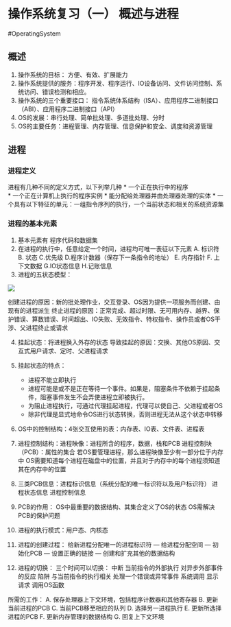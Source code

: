 # 操作系统复习（一）  概述与进程
#OperatingSystem

## 概述
1. 操作系统的目标： 方便、有效、扩展能力
2. 操作系统提供的服务：程序开发、程序运行、IO设备访问、文件访问控制、系统访问、错误检测和相应。
3. 操作系统的三个重要接口： 指令系统体系结构（ISA）、应用程序二进制接口（ABI）、应用程序二进制接口（API）
4. OS的发展：串行处理、简单批处理、多道批处理、分时
5. OS的主要任务：进程管理、内存管理、信息保护和安全、调度和资源管理


## 进程
### 进程定义
进程有几种不同的定义方式，以下列举几种
	* 一个正在执行中的程序    
	* 一个正在计算机上执行的程序实例
	* 能分配给处理器并由处理器处理的实体
	* 一个具有以下特征的单元：一组指令序列的执行，一个当前状态和相关的系统资源集
   
### 进程的基本元素
1. 基本元素有 程序代码和数据集
2. 在进程的执行中，任意给定一个时间，进程均可唯一表征以下元素
    A. 标识符   B. 状态  C.优先级  D.程序计数器（保存下一条指令的地址）
    E. 内存指针    F. 上下文数据    G.IO状态信息  H.记账信息
3. 进程的五状态模型：
    
![](OS1_Process/QQ%E6%88%AA%E5%9B%BE20150501222829.png)

创建进程的原因：新的批处理作业，交互登录、OS因为提供一项服务而创建、由现有的进程派生
终止进程的原因：正常完成、超过时限、无可用内存、越界、保护错误、算数错误、时间超出、IO失败、无效指令、特权指令、操作员或者OS干涉、父进程终止或请求

4. 挂起状态：将进程换入外存的状态
导致挂起的原因：交换、其他OS原因、交互式用户请求、定时、父进程请求

5. 挂起状态的特点：
	* 进程不能立即执行
	* 进程可能是或不是正在等待一个事件。如果是，阻塞条件不依赖于挂起条件，阻塞事件发生不会弄使进程立即被执行。
	* 为阻止进程执行，可通过代理挂起进程，代理可以使自己、父进程或者OS
	* 除非代理是显式地命令OS进行状态转换，否则进程无法从这个状态中转移
  
6. OS中的控制结构：4张交互使用的表：内存表、IO表、文件表、进程表
7. 进程控制结构：进程映像：进程所含的程序，数据，栈和PCB
                            进程控制块（PCB）：属性的集合
若OS要管理进程，那么进程映像至少有一部分位于内存中
OS需要知道每个进程在磁盘中的位置，并且对于内存中的每个进程须知道其在内存中的位置
8. 三类PCB信息：进程标识信息（系统分配的唯一标识符以及用户标识符）
	                    进程状态信息
                            进程控制信息
9. PCB的作用： OS中最重要的数据结构、其集合定义了OS的状态
                         OS需解决PCB的保护问题
10. 进程的执行模式：用户态、内核态
11. 进程的创建过程：
给新进程分配唯一的进程标识符 — 给进程分配空间 — 初始化PCB 
— 设置正确的链接 — 创建和扩充其他的数据结构
12. 进程的切换：
三个时间可以切换：
中断      当前指令的外部执行      对异步外部事件的反应
陷阱      与当前指令的执行相关   处理一个错误或异常事件
系统调用   显示请求                     调用OS函数
 
所需的工作：
A. 保存处理器上下文环境，包括程序计数器和其他寄存器
B. 更新当前进程的PCB
C. 当前PCB移至相应的队列
D. 选择另一进程执行
E. 更新所选择进程的PCB
F. 更新内存管理的数据结构
G. 回复上下文环境
